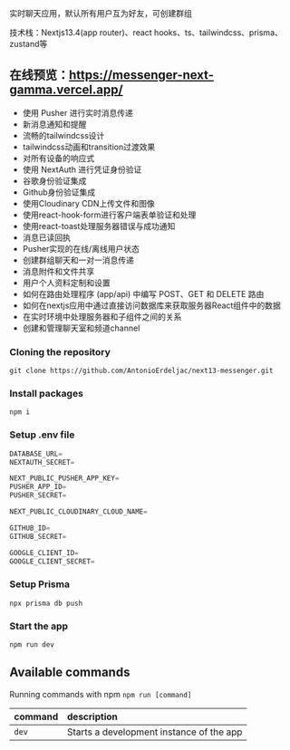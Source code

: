 实时聊天应用，默认所有用户互为好友，可创建群组

技术栈：Nextjs13.4(app router)、react hooks、ts、tailwindcss、prisma、zustand等

## 在线预览：https://messenger-next-gamma.vercel.app/

- 使用 Pusher 进行实时消息传递
- 新消息通知和提醒
- 流畅的tailwindcss设计
- tailwindcss动画和transition过渡效果
- 对所有设备的响应式
- 使用 NextAuth 进行凭证身份验证
- 谷歌身份验证集成
- Github身份验证集成
- 使用Cloudinary CDN上传文件和图像
- 使用react-hook-form进行客户端表单验证和处理
- 使用react-toast处理服务器错误与成功通知
- 消息已读回执
- Pusher实现的在线/离线用户状态
- 创建群组聊天和一对一消息传递
- 消息附件和文件共享
- 用户个人资料定制和设置
- 如何在路由处理程序 (app/api) 中编写 POST、GET 和 DELETE 路由
- 如何在nextjs应用中通过直接访问数据库来获取服务器React组件中的数据
- 在实时环境中处理服务器和子组件之间的关系
- 创建和管理聊天室和频道channel

### Cloning the repository

```shell
git clone https://github.com/AntonioErdeljac/next13-messenger.git
```

### Install packages

```shell
npm i
```

### Setup .env file


```js
DATABASE_URL=
NEXTAUTH_SECRET=

NEXT_PUBLIC_PUSHER_APP_KEY=
PUSHER_APP_ID=
PUSHER_SECRET=

NEXT_PUBLIC_CLOUDINARY_CLOUD_NAME=

GITHUB_ID=
GITHUB_SECRET=

GOOGLE_CLIENT_ID=
GOOGLE_CLIENT_SECRET=
```

### Setup Prisma

```shell
npx prisma db push

```

### Start the app

```shell
npm run dev
```

## Available commands

Running commands with npm `npm run [command]`

| command         | description                              |
| :-------------- | :--------------------------------------- |
| `dev`           | Starts a development instance of the app |

